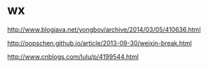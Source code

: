 # wx

http://www.blogjava.net/yongboy/archive/2014/03/05/410636.html

http://oopschen.github.io/article/2013-09-30/weixin-break.html

http://www.cnblogs.com/lulu/p/4199544.html
